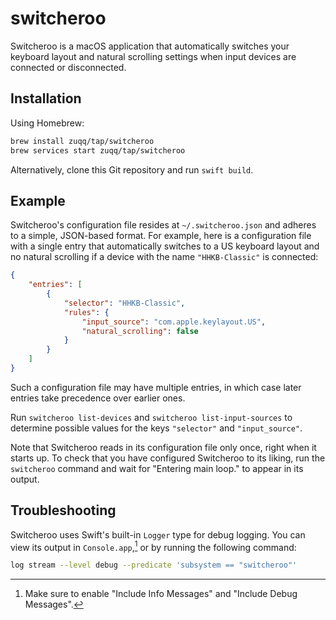 # switcheroo

Switcheroo is a macOS application that automatically switches your keyboard
layout and natural scrolling settings when input devices are connected or
disconnected.

## Installation

Using Homebrew:

```bash
brew install zuqq/tap/switcheroo
brew services start zuqq/tap/switcheroo
```

Alternatively, clone this Git repository and run `swift build`.

## Example

Switcheroo's configuration file resides at `~/.switcheroo.json` and adheres to a
simple, JSON-based format. For example, here is a configuration file with a
single entry that automatically switches to a US keyboard layout and no natural
scrolling if a device with the name `"HHKB-Classic"` is connected:

```json
{
    "entries": [
        {
            "selector": "HHKB-Classic",
            "rules": {
                "input_source": "com.apple.keylayout.US",
                "natural_scrolling": false
            }
        }
    ]
}
```

Such a configuration file may have multiple entries, in which case later
entries take precedence over earlier ones.

Run `switcheroo list-devices` and `switcheroo list-input-sources` to determine
possible values for the keys `"selector"` and `"input_source"`.

Note that Switcheroo reads in its configuration file only once, right when it
starts up. To check that you have configured Switcheroo to its liking, run the
`switcheroo` command and wait for "Entering main loop." to appear in its output.

## Troubleshooting

Switcheroo uses Swift's built-in `Logger` type for debug logging. You can view
its output in `Console.app`,[^1] or by running the following command:

```bash
log stream --level debug --predicate 'subsystem == "switcheroo"'
```

[^1]: Make sure to enable "Include Info Messages" and "Include Debug Messages".
